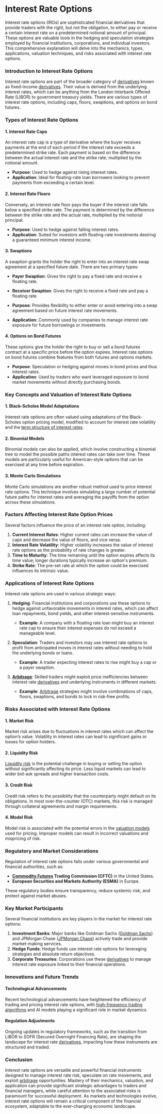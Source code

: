# Interest Rate Options

Interest rate options (IROs) are sophisticated financial derivatives that provide traders with the right, but not the obligation, to either pay or receive a certain interest rate on a predetermined notional amount of principal. These options are valuable tools in the hedging and speculation strategies employed by financial institutions, corporations, and individual investors. This comprehensive explanation will delve into the mechanics, types, applications, valuation techniques, and risks associated with interest rate options.

### Introduction to Interest Rate Options

Interest rate options are part of the broader category of [derivatives](../d/derivatives.md) known as fixed-income [derivatives](../d/derivatives.md). Their value is derived from the underlying interest rates, which can be anything from the London Interbank Offered Rate (LIBOR) to government treasury yields. There are various types of interest rate options, including caps, floors, swaptions, and options on bond futures.

### Types of Interest Rate Options

#### 1. Interest Rate Caps
An interest rate cap is a type of derivative where the buyer receives payments at the end of each period if the interest rate exceeds a predetermined strike rate. Each payment is based on the difference between the actual interest rate and the strike rate, multiplied by the notional amount.

- **Purpose**: Used to hedge against rising interest rates.
- **Application**: Ideal for floating-rate loan borrowers looking to prevent payments from exceeding a certain level.

#### 2. Interest Rate Floors
Conversely, an interest rate floor pays the buyer if the interest rate falls below a specified strike rate. The payment is determined by the difference between the strike rate and the actual rate, multiplied by the notional principal.

- **Purpose**: Used to hedge against falling interest rates.
- **Application**: Suited for investors with floating-rate investments desiring a guaranteed minimum interest income.

#### 3. Swaptions
A swaption grants the holder the right to enter into an interest rate swap agreement at a specified future date. There are two primary types: 

- **Payer Swaption**: Gives the right to pay a fixed rate and receive a floating rate.
- **Receiver Swaption**: Gives the right to receive a fixed rate and pay a floating rate.

- **Purpose**: Provides flexibility to either enter or avoid entering into a swap agreement based on future interest rate movements.
- **Application**: Commonly used by companies to manage interest rate exposure for future borrowings or investments.

#### 4. Options on Bond Futures
These options give the holder the right to buy or sell a bond futures contract at a specific price before the option expires. Interest rate options on bond futures combine features from both futures and options markets.

- **Purpose**: Speculation or hedging against moves in bond prices and thus interest rates.
- **Application**: Used by traders who want leveraged exposure to bond market movements without directly purchasing bonds.

### Key Concepts and Valuation of Interest Rate Options

#### 1. Black-Scholes Model Adaptations
Interest rate options are often valued using adaptations of the Black-Scholes option pricing model, modified to account for interest rate volatility and the [term structure of interest rates](../t/term_structure_of_interest_rates.md).

#### 2. Binomial Models
Binomial models can also be applied, which involve constructing a binomial tree to model the possible paths interest rates can take over time. These models are particularly useful for American-style options that can be exercised at any time before expiration.

#### 3. Monte Carlo Simulations
Monte Carlo simulations are another robust method used to price interest rate options. This technique involves simulating a large number of potential future paths for interest rates and averaging the payoffs from the option across these simulations.

### Factors Affecting Interest Rate Option Prices

Several factors influence the price of an interest rate option, including:

1. **Current Interest Rates**: Higher current rates can increase the value of caps and decrease the value of floors, and vice versa.
2. **Interest Rate Volatility**: Higher volatility increases the value of interest rate options as the probability of rate changes is greater.
3. **Time to Maturity**: The time remaining until the option expires affects its time value; longer durations typically increase an option's premium.
4. **Strike Rate**: The pre-set rate at which the option could be exercised influences its intrinsic value.

### Applications of Interest Rate Options

Interest rate options are used in various strategic ways:

1. **Hedging**: Financial institutions and corporations use these options to hedge against unfavorable movements in interest rates, which can affect loan repayments, bond yields, and other interest-sensitive instruments.
   
   - **Example**: A company with a floating rate loan might buy an interest rate cap to ensure their interest expenses do not exceed a manageable level.

2. **Speculation**: Traders and investors may use interest rate options to profit from anticipated moves in interest rates without needing to hold the underlying bonds or loans.
   
   - **Example**: A trader expecting interest rates to rise might buy a cap or a payer swaption.

3. **[Arbitrage](../a/arbitrage.md)**: Skilled traders might exploit price inefficiencies between interest rate [derivatives](../d/derivatives.md) and underlying instruments in different markets.
   
   - **Example**: [Arbitrage](../a/arbitrage.md) strategies might involve combinations of caps, floors, swaptions, and bonds to lock in risk-free profits.

### Risks Associated with Interest Rate Options

#### 1. Market Risk
Market risk arises due to fluctuations in interest rates which can affect the option’s value. Volatility in interest rates can lead to significant gains or losses for option holders.

#### 2. Liquidity Risk
[Liquidity risk](../l/liquidity_risk.md) is the potential challenge in buying or selling the option without significantly affecting its price. Less liquid markets can lead to wider bid-ask spreads and higher transaction costs.

#### 3. Credit Risk
Credit risk refers to the possibility that the counterparty might default on its obligations. In most over-the-counter (OTC) markets, this risk is managed through collateral agreements and margin requirements.

#### 4. Model Risk
Model risk is associated with the potential errors in the [valuation models](../v/valuation_models.md) used for pricing. Improper models can result in incorrect valuations and mispricing of risk.

### Regulatory and Market Considerations

Regulation of interest rate options falls under various governmental and financial authorities, such as:

- **[Commodity Futures](../c/commodity_futures.md) Trading Commission (CFTC)** in the United States.
- **European Securities and Markets Authority (ESMA)** in Europe.

These regulatory bodies ensure transparency, reduce systemic risk, and protect against market abuses.

### Key Market Participants

Several financial institutions are key players in the market for interest rate options:

1. **Investment Banks**: Major banks like Goldman Sachs ([Goldman Sachs](https://www.goldmansachs.com)) and JPMorgan Chase ([JPMorgan Chase](https://www.jpmorganchase.com)) actively trade and provide market-making services.
2. **Hedge Funds**: Hedge funds use interest rate options for leveraging strategies and absolute return objectives.
3. **Corporate Treasuries**: Corporations use these [derivatives](../d/derivatives.md) to manage interest rate exposure linked to their financial operations.

### Innovations and Future Trends

#### Technological Advancements
Recent technological advancements have heightened the efficiency of trading and pricing interest rate options, with [high-frequency trading algorithms](../h/high-frequency_trading_algorithms.md) and AI models playing a significant role in market dynamics.

#### Regulation Adjustments
Ongoing updates in regulatory frameworks, such as the transition from LIBOR to SOFR (Secured Overnight Financing Rate), are shaping the landscape for interest rate [derivatives](../d/derivatives.md), impacting how these instruments are structured and traded.

### Conclusion

Interest rate options are versatile and powerful financial instruments designed to manage interest rate risk, speculate on rate movements, and exploit [arbitrage](../a/arbitrage.md) opportunities. Mastery of their mechanics, valuation, and application can provide significant strategic advantages to traders and financial managers, while careful attention to the associated risks is paramount for successful deployment. As markets and technologies evolve, interest rate options will remain a critical component of the financial ecosystem, adaptable to the ever-changing economic landscape.
